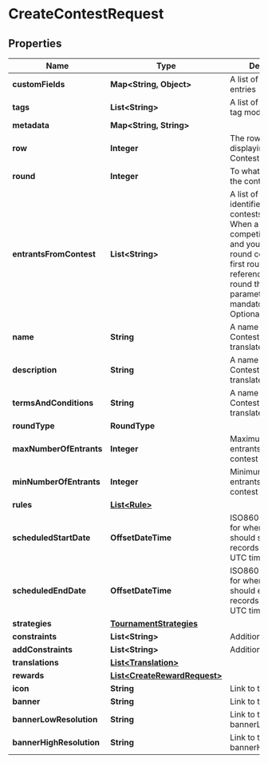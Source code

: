 

# CreateContestRequest


## Properties

Name | Type | Description | Notes
------------ | ------------- | ------------- | -------------
**customFields** | **Map&lt;String, Object&gt;** | A list of custom field entries |  [optional]
**tags** | **List&lt;String&gt;** | A list of id&#39;s used to tag models |  [optional]
**metadata** | **Map&lt;String, String&gt;** |  |  [optional]
**row** | **Integer** | The row number for displaying the Contest in a table |  [optional]
**round** | **Integer** | To what round does the contest belong |  [optional]
**entrantsFromContest** | **List&lt;String&gt;** | A list of Ziqni contest identifiers to allow contests chaining. When a Progression competition is active and you have a 2 round competition the first round has to reference the second round then this parameter becomes mandatory instead of Optional. |  [optional]
**name** | **String** | A name for the Contest. Can be translated | 
**description** | **String** | A name for the Contest. Can be translated |  [optional]
**termsAndConditions** | **String** | A name for the Contest. Can be translated |  [optional]
**roundType** | **RoundType** |  | 
**maxNumberOfEntrants** | **Integer** | Maximum number of entrants for the contest |  [optional]
**minNumberOfEntrants** | **Integer** | Minimum number of entrants for the contest | 
**rules** | [**List&lt;Rule&gt;**](Rule.md) |  |  [optional]
**scheduledStartDate** | **OffsetDateTime** | ISO8601 timestamp for when a Contest should start. All records are stored in UTC time zone | 
**scheduledEndDate** | **OffsetDateTime** | ISO8601 timestamp for when a Contest should end. All records are stored in UTC time zone | 
**strategies** | [**TournamentStrategies**](TournamentStrategies.md) |  | 
**constraints** | **List&lt;String&gt;** | Additional constraints | 
**addConstraints** | **List&lt;String&gt;** | Additional constraints |  [optional]
**translations** | [**List&lt;Translation&gt;**](Translation.md) |  |  [optional]
**rewards** | [**List&lt;CreateRewardRequest&gt;**](CreateRewardRequest.md) |  |  [optional]
**icon** | **String** | Link to the icon |  [optional]
**banner** | **String** | Link to the banner |  [optional]
**bannerLowResolution** | **String** | Link to the bannerLowResolution |  [optional]
**bannerHighResolution** | **String** | Link to the bannerHighResolution |  [optional]



